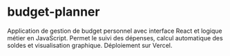 # budget-planner


Application de gestion de budget personnel avec interface React et logique métier en JavaScript. Permet le suivi des dépenses, calcul automatique des soldes et visualisation graphique. Déploiement sur Vercel.
